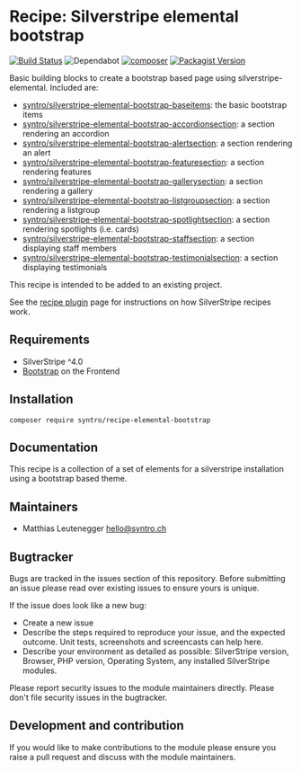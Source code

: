 # Recipe: Silverstripe elemental bootstrap

[![Build Status](https://travis-ci.com/syntro-opensource/recipe-elemental-bootstap.svg?branch=master)](https://travis-ci.com/syntro-opensource/recipe-elemental-bootstap)
![Dependabot](https://img.shields.io/badge/dependabot-active-green?logo=dependabot)
[![composer](https://img.shields.io/packagist/dt/syntro/recipe-elemental-bootstrap?color=success&logo=composer)](https://packagist.org/packages/syntro/recipe-elemental-bootstrap)
[![Packagist Version](https://img.shields.io/packagist/v/syntro/recipe-elemental-bootstrap?label=Current&logo=composer)](https://packagist.org/packages/syntro/recipe-elemental-bootstrap)

Basic building blocks to create a bootstrap based page
using silverstripe-elemental. Included are:

* [syntro/silverstripe-elemental-bootstrap-baseitems]: the basic bootstrap items
* [syntro/silverstripe-elemental-bootstrap-accordionsection]: a section rendering an accordion
* [syntro/silverstripe-elemental-bootstrap-alertsection]: a section rendering an alert
* [syntro/silverstripe-elemental-bootstrap-featuresection]: a section rendering features
* [syntro/silverstripe-elemental-bootstrap-gallerysection]: a section rendering a gallery
* [syntro/silverstripe-elemental-bootstrap-listgroupsection]: a section rendering a listgroup
* [syntro/silverstripe-elemental-bootstrap-spotlightsection]: a section rendering spotlights (i.e. cards)
* [syntro/silverstripe-elemental-bootstrap-staffsection]: a section displaying staff members
* [syntro/silverstripe-elemental-bootstrap-testimonialsection]: a section displaying testimonials

This recipe is intended to be added to an existing project.

See the [recipe plugin](https://github.com/silverstripe/recipe-plugin) page for instructions on how
SilverStripe recipes work.

## Requirements

* SilverStripe ^4.0
* [Bootstrap](https://getbootstrap.com) on the Frontend


## Installation

```
composer require syntro/recipe-elemental-bootstrap
```

## Documentation

This recipe is a collection of a set of elements for a silverstripe
installation using a bootstrap based theme.

## Maintainers
 * Matthias Leutenegger <hello@syntro.ch>

## Bugtracker
Bugs are tracked in the issues section of this repository. Before submitting an issue please read over
existing issues to ensure yours is unique.

If the issue does look like a new bug:

 - Create a new issue
 - Describe the steps required to reproduce your issue, and the expected outcome. Unit tests, screenshots
 and screencasts can help here.
 - Describe your environment as detailed as possible: SilverStripe version, Browser, PHP version,
 Operating System, any installed SilverStripe modules.

Please report security issues to the module maintainers directly. Please don't file security issues in the bugtracker.

## Development and contribution
If you would like to make contributions to the module please ensure you raise a pull request and discuss with the module maintainers.

[syntro/recipe-local-bootstrap-theme]: https://github.com/syntro-opensource/recipe-local-bootstrap-theme
[syntro/silverstripe-elemental-bootstrap-baseitems]: https://github.com/syntro-opensource/silverstripe-elemental-bootstrap-baseitems
[syntro/silverstripe-elemental-bootstrap-accordionsection]: https://github.com/syntro-opensource/silverstripe-elemental-bootstrap-accordionsection
[syntro/silverstripe-elemental-bootstrap-alertsection]: https://github.com/syntro-opensource/silverstripe-elemental-bootstrap-alertsection
[syntro/silverstripe-elemental-bootstrap-featuresection]: https://github.com/syntro-opensource/silverstripe-elemental-bootstrap-featuresection
[syntro/silverstripe-elemental-bootstrap-gallerysection]: https://github.com/syntro-opensource/silverstripe-elemental-bootstrap-gallerysection
[syntro/silverstripe-elemental-bootstrap-listgroupsection]: https://github.com/syntro-opensource/silverstripe-elemental-bootstrap-listgroupsection
[syntro/silverstripe-elemental-bootstrap-spotlightsection]: https://github.com/syntro-opensource/silverstripe-elemental-bootstrap-spotlightsection
[syntro/silverstripe-elemental-bootstrap-staffsection]: https://github.com/syntro-opensource/silverstripe-elemental-bootstrap-staffsection
[syntro/silverstripe-elemental-bootstrap-testimonialsection]: https://github.com/syntro-opensource/silverstripe-elemental-bootstrap-testimonialsection
